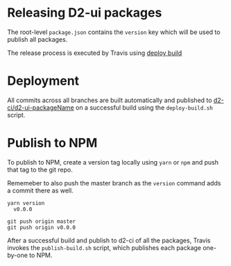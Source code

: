 # Releasing D2-ui packages

The root-level `package.json` contains the `version` key which will be
used to publish all packages.

The release process is executed by Travis using [deploy
build](https://github.com/dhis2/deploy-build)

# Deployment

All commits across all branches are built automatically and published to
[d2-ci/d2-ui-packageName](https://github.com/d2-ci?utf8=%E2%9C%93&q=d2-ui-&type=&language=)
on a successful build using the `deploy-build.sh` script.

# Publish to NPM

To publish to NPM, create a version tag locally using `yarn` or `npm`
and push that tag to the git repo.

Rememeber to also push the master branch as the `version` command adds a
commit there as well.

```
yarn version 
  v0.0.0

git push origin master
git push origin v0.0.0
```

After a successful build and publish to d2-ci of all the packages,
Travis invokes the `publish-build.sh` script, which publishes each
package one-by-one to NPM.
